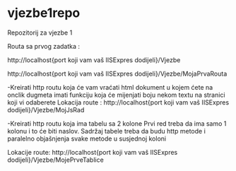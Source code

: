 # vjezbe1repo
Repozitorij za vjezbe 1


Routa sa prvog zadatka :

http://localhost{port koji vam vaš IISExpres dodijeli}/Vjezbe

http://localhost{port koji vam vaš IISExpres dodijeli}/Vjezbe/MojaPrvaRouta


-Kreirati http routu koja će vam vraćati html dokument u kojem ćete na onclik dugmeta imati funkciju koja će mijenjati boju nekom textu na stranici koji vi odaberete
Lokacija route : http://localhost{port koji vam vaš IISExpres dodijeli}/Vjezbe/MojJsRad


-Kreirati http routu koja ima tabelu sa 2 kolone
Prvi red treba da ima samo 1 kolonu i to će biti naslov.
Sadržaj tabele treba da budu http metode i paralelno objašnjenja svake metode u susjednoj koloni

Lokacije route: http://localhost{port koji vam vaš IISExpres dodijeli}/Vjezbe/MojePrveTablice
